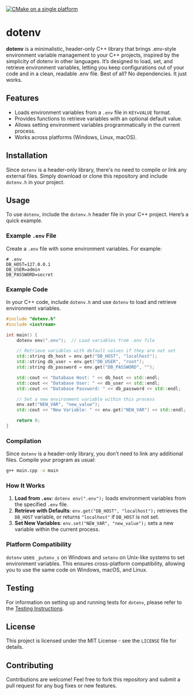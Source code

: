 [![CMake on a single platform](https://github.com/SermetPekin/dotenv/actions/workflows/cmake-single-platform.yml/badge.svg)](https://github.com/SermetPekin/dotenv/actions/workflows/cmake-single-platform.yml)

# dotenv

**dotenv** is a minimalistic, header-only C++ library that brings .env-style environment variable management to your C++ projects, inspired by the simplicity of dotenv in other languages. It’s designed to load, set, and retrieve environment variables, letting you keep configurations out of your code and in a clean, readable .env file. Best of all? No dependencies. It just works.

## Features

- Loads environment variables from a `.env` file in `KEY=VALUE` format.
- Provides functions to retrieve variables with an optional default value.
- Allows setting environment variables programmatically in the current process.
- Works across platforms (Windows, Linux, macOS).

## Installation

Since `dotenv` is a header-only library, there's no need to compile or link any external files. Simply download or clone this repository and include `dotenv.h` in your project.

## Usage

To use `dotenv`, include the `dotenv.h` header file in your C++ project. Here’s a quick example.

### Example `.env` File

Create a `.env` file with some environment variables. For example:

```
# .env
DB_HOST=127.0.0.1
DB_USER=admin
DB_PASSWORD=secret
```

### Example Code

In your C++ code, include `dotenv.h` and use `dotenv` to load and retrieve environment variables.

```cpp
#include "dotenv.h"
#include <iostream>

int main() {
    dotenv env(".env");  // Load variables from .env file

    // Retrieve variables with default values if they are not set
    std::string db_host = env.get("DB_HOST", "localhost");
    std::string db_user = env.get("DB_USER", "root");
    std::string db_password = env.get("DB_PASSWORD", "");

    std::cout << "Database Host: " << db_host << std::endl;
    std::cout << "Database User: " << db_user << std::endl;
    std::cout << "Database Password: " << db_password << std::endl;

    // Set a new environment variable within this process
    env.set("NEW_VAR", "new_value");
    std::cout << "New Variable: " << env.get("NEW_VAR") << std::endl;

    return 0;
}
```

### Compilation

Since `dotenv` is a header-only library, you don’t need to link any additional files. Compile your program as usual:

```bash
g++ main.cpp -o main
```

### How It Works

1. **Load from `.env`**: `dotenv env(".env");` loads environment variables from the specified `.env` file.
2. **Retrieve with Defaults**: `env.get("DB_HOST", "localhost");` retrieves the `DB_HOST` variable, or returns `"localhost"` if `DB_HOST` is not set.
3. **Set New Variables**: `env.set("NEW_VAR", "new_value");` sets a new variable within the current process.

### Platform Compatibility

`dotenv` uses `_putenv_s` on Windows and `setenv` on Unix-like systems to set environment variables. This ensures cross-platform compatibility, allowing you to use the same code on Windows, macOS, and Linux.


## Testing

For information on setting up and running tests for `dotenv`, please refer to the [Testing Instructions](TEST_README.md).


## License

This project is licensed under the MIT License - see the `LICENSE` file for details.

## Contributing

Contributions are welcome! Feel free to fork this repository and submit a pull request for any bug fixes or new features.


